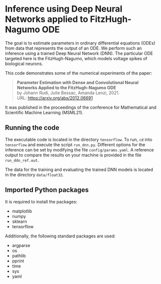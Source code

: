 # Inference using Deep Neural Networks applied to FitzHugh-Nagumo ODE

The goal is to estimate parameters in ordinary differential equations (ODEs) from data that represents the output of an ODE.  We perform such an inference using a trained Deep Neural Network (DNN).  The particular ODE targeted here is the FitzHugh-Nagumo, which models voltage spikes of biological neurons.

This code demonstrates some of the numerical experiments of the paper:

> **Parameter Estimation with Dense and Convolutional Neural Networks Applied to the FitzHugh-Nagumo ODE**  
> by Johann Rudi, Julie Bessac, Amanda Lenzi, 2021.  
> URL: https://arxiv.org/abs/2012.06691

It was published in the proceedings of the conference for Mathematical and Scientific Machine Learning (MSML21).

## Running the code

The executable code is located in the directory `tensorflow`.
To run, `cd` into `tensorflow` and execute the script `run_dnn.py`.
Different options for the inference can be set by modifying the file `config/params.yaml`.
A reference output to compare the results on your machine is provided in the file `run_ddn_ref.out`.

The data for the training and evaluating the trained DNN models is located in the directory `data/float32`.

## Imported Python packages

It is required to install the packages:

- matplotlib
- numpy
- sklearn
- tensorflow

Additionally, the following standard packages are used:

- argparse
- os
- pathlib
- pprint
- time
- sys
- yaml
